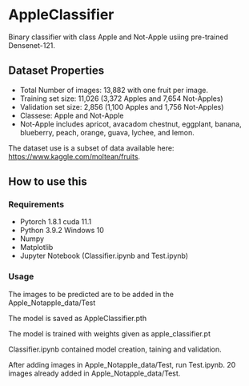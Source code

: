 # AppleClassifier

Binary classifier with class Apple and Not-Apple usiing pre-trained Densenet-121.

## Dataset Properties

* Total Number of images: 13,882 with one fruit per image.
* Training set size: 11,026 (3,372 Apples and 7,654 Not-Apples)
* Validation set size: 2,856 (1,100 Apples and 1,756 Not-Apples)
* Classese: Apple and Not-Apple
* Not-Apple includes apricot, avacadom chestnut, eggplant, banana, blueberry, peach, orange, guava, lychee, and lemon.

The dataset use is a subset of data available here: https://www.kaggle.com/moltean/fruits.

## How to use this

### Requirements
* Pytorch 1.8.1 cuda 11.1
* Python 3.9.2 Windows 10
* Numpy
* Matplotlib
* Jupyter Notebook (Classifier.ipynb and Test.ipynb)

### Usage

The images to be predicted are to be added in the Apple_Notapple_data/Test

The model is saved as AppleClassifier.pth

The model is trained with weights given as apple_classifier.pt

Classifier.ipynb contained model creation, taining and validation.

After adding images in Apple_Notapple_data/Test, run Test.ipynb. 20 images already added in Apple_Notapple_data/Test.
